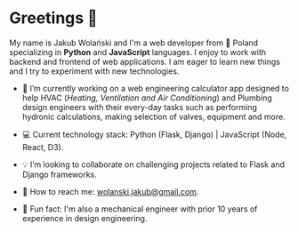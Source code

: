# Greetings 👋

My name is Jakub Wolański and I'm a web developer from :european_castle: Poland specializing in **Python** and **JavaScript** languages. I enjoy to work with backend and frontend of web applications. I am eager to learn new things and I try to experiment with new technologies.


- :hammer: I’m currently working on a web engineering calculator app designed to help HVAC (*Heating, Ventilation and Air Conditioning*) and Plumbing design engineers with their every-day tasks such as performing hydronic calculations, making selection of valves, equipment and more.

- :computer: Current technology stack: Python (Flask, Django) | JavaScript (Node, React, D3).
- :bulb: I’m looking to collaborate on challenging projects related to Flask and Django frameworks.
- :email: How to reach me: wolanski.jakub@gmail.com.
- :construction: Fun fact: I'm also a mechanical engineer with prior 10 years of experience in design engineering.


